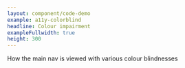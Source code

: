```yaml
---
layout: component/code-demo
example: a11y-colorblind
headline: Colour impairment
exampleFullwidth: true
height: 300
---
```



How the main nav is viewed with various colour blindnesses
